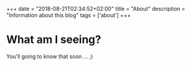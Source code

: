 +++
date = "2018-08-21T02:34:52+02:00" 
title = "About"
description = "Information about this blog"
tags = ['about']
+++
# What am I seeing?
You'll going to know that soon ... ;)
